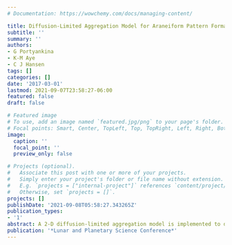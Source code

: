 ```yaml
---
# Documentation: https://wowchemy.com/docs/managing-content/

title: Diffusion-Limited Aggregation Model for Araneiform Pattern Formation
subtitle: ''
summary: ''
authors:
- G Portyankina
- K-M Aye
- C J Hansen
tags: []
categories: []
date: '2017-03-01'
lastmod: 2021-09-07T23:58:27-06:00
featured: false
draft: false

# Featured image
# To use, add an image named `featured.jpg/png` to your page's folder.
# Focal points: Smart, Center, TopLeft, Top, TopRight, Left, Right, BottomLeft, Bottom, BottomRight.
image:
  caption: ''
  focal_point: ''
  preview_only: false

# Projects (optional).
#   Associate this post with one or more of your projects.
#   Simply enter your project's folder or file name without extension.
#   E.g. `projects = ["internal-project"]` references `content/project/deep-learning/index.md`.
#   Otherwise, set `projects = []`.
projects: []
publishDate: '2021-09-08T05:58:27.343265Z'
publication_types:
- '1'
abstract: A 2-D diffusion-limited aggregation model is implemented to describe the
publication: '*Lunar and Planetary Science Conference*'
---
```

